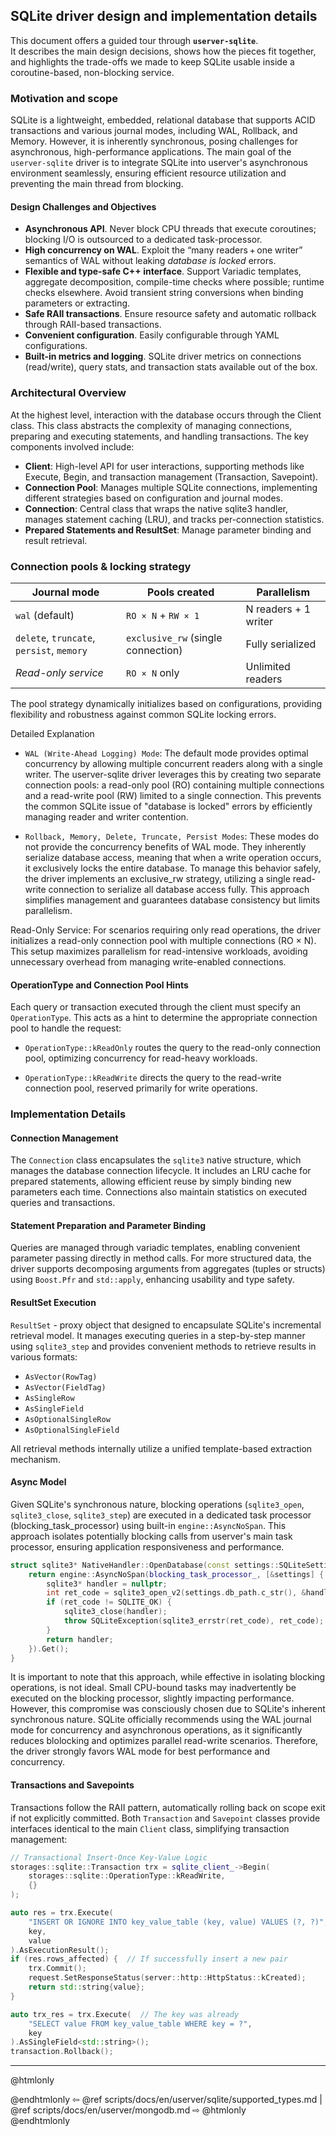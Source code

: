 ## SQLite driver design and implementation details 

This document offers a guided tour through **`userver-sqlite`**.  
It describes the main design decisions, shows how the pieces fit together, and highlights the trade-offs we made to keep SQLite usable inside a coroutine-based, non-blocking service.

### Motivation and scope

SQLite is a lightweight, embedded, relational database that supports ACID transactions and various journal modes, including WAL, Rollback, and Memory. However, it is inherently synchronous, posing challenges for asynchronous, high-performance applications. The main goal of the `userver-sqlite` driver is to integrate SQLite into userver's asynchronous environment seamlessly, ensuring efficient resource utilization and preventing the main thread from blocking.

#### Design Challenges and Objectives

- **Asynchronous API**. Never block CPU threads that execute coroutines; blocking I/O is outsourced to a dedicated task-processor.
- **High concurrency on WAL**. Exploit the “many readers + one writer” semantics of WAL without leaking *database is locked* errors.
- **Flexible and type-safe C++ interface**. Support Variadic templates, aggregate decomposition, compile-time checks where possible; runtime checks elsewhere. Avoid transient string conversions when binding parameters or extracting.
- **Safe RAII transactions**. Ensure resource safety and automatic rollback through RAII-based transactions.
- **Convenient configuration**. Easily configurable through YAML configurations.
- **Built-in metrics and logging**. SQLite driver metrics on connections (read/write), query stats, and transaction stats available out of the box.

### Architectural Overview

At the highest level, interaction with the database occurs through the Client class. This class abstracts the complexity of managing connections, preparing and executing statements, and handling transactions. The key components involved include:

- **Client**: High-level API for user interactions, supporting methods like Execute, Begin, and transaction management (Transaction, Savepoint).
- **Connection Pool**: Manages multiple SQLite connections, implementing different strategies based on configuration and journal modes.
- **Connection**: Central class that wraps the native sqlite3 handler, manages statement caching (LRU), and tracks per-connection statistics.
- **Prepared Statements and ResultSet**: Manage parameter binding and result retrieval.

### Connection pools & locking strategy

| Journal mode                              | Pools created                      | Parallelism          |
| ----------------------------------------- | ---------------------------------- | -------------------- |
| `wal` (default)                           | `RO × N` + `RW × 1`                | N readers + 1 writer |
| `delete`, `truncate`, `persist`, `memory` | `exclusive_rw` (single connection) | Fully serialized     |
| *Read-only service*                       | `RO × N` only                      | Unlimited readers    |

The pool strategy dynamically initializes based on configurations, providing flexibility and robustness against common SQLite locking errors.

Detailed Explanation

- `WAL (Write-Ahead Logging) Mode`: The default mode provides optimal concurrency by allowing multiple concurrent readers along with a single writer. The userver-sqlite driver leverages this by creating two separate connection pools: a read-only pool (RO) containing multiple connections and a read-write pool (RW) limited to a single connection. This prevents the common SQLite issue of "database is locked" errors by efficiently managing reader and writer contention.

- `Rollback, Memory, Delete, Truncate, Persist Modes`: These modes do not provide the concurrency benefits of WAL mode. They inherently serialize database access, meaning that when a write operation occurs, it exclusively locks the entire database. To manage this behavior safely, the driver implements an exclusive_rw strategy, utilizing a single read-write connection to serialize all database access fully. This approach simplifies management and guarantees database consistency but limits parallelism.

Read-Only Service: For scenarios requiring only read operations, the driver initializes a read-only connection pool with multiple connections (RO × N). This setup maximizes parallelism for read-intensive workloads, avoiding unnecessary overhead from managing write-enabled connections.

#### OperationType and Connection Pool Hints

Each query or transaction executed through the client must specify an `OperationType`. This acts as a hint to determine the appropriate connection pool to handle the request:

- `OperationType::kReadOnly` routes the query to the read-only connection pool, optimizing concurrency for read-heavy workloads.

- `OperationType::kReadWrite` directs the query to the read-write connection pool, reserved primarily for write operations.

### Implementation Details

#### Connection Management

The `Connection` class encapsulates the `sqlite3` native structure, which manages the database connection lifecycle. It includes an LRU cache for prepared statements, allowing efficient reuse by simply binding new parameters each time. Connections also maintain statistics on executed queries and transactions.

#### Statement Preparation and Parameter Binding

Queries are managed through variadic templates, enabling convenient parameter passing directly in method calls. For more structured data, the driver supports decomposing arguments from aggregates (tuples or structs) using   `Boost.Pfr` and `std::apply`, enhancing usability and type safety.

#### ResultSet Execution

`ResultSet` - proxy object that designed to encapsulate SQLite's incremental retrieval model. It manages executing queries in a step-by-step manner using `sqlite3_step` and provides convenient methods to retrieve results in various formats:

- `AsVector(RowTag)`
- `AsVector(FieldTag)`
- `AsSingleRow`
- `AsSingleField`
- `AsOptionalSingleRow`
- `AsOptionalSingleField`

All retrieval methods internally utilize a unified template-based extraction mechanism.

#### Async Model

Given SQLite's synchronous nature, blocking operations (`sqlite3_open`, `sqlite3_close`, `sqlite3_step`) are executed in a dedicated task processor (blocking_task_processor) using built-in `engine::AsyncNoSpan`. This approach isolates potentially blocking calls from userver's main task processor, ensuring application responsiveness and performance.

```cpp
struct sqlite3* NativeHandler::OpenDatabase(const settings::SQLiteSettings& settings) {
    return engine::AsyncNoSpan(blocking_task_processor_, [&settings] {
        sqlite3* handler = nullptr;
        int ret_code = sqlite3_open_v2(settings.db_path.c_str(), &handler, settings.flags, nullptr);
        if (ret_code != SQLITE_OK) {
            sqlite3_close(handler);
            throw SQLiteException(sqlite3_errstr(ret_code), ret_code);
        }
        return handler;
    }).Get();
}
```

It is important to note that this approach, while effective in isolating blocking operations, is not ideal. Small CPU-bound tasks may inadvertently be executed on the blocking processor, slightly impacting performance. However, this compromise was consciously chosen due to SQLite's inherent synchronous nature. SQLite officially recommends using the WAL journal mode for concurrency and asynchronous operations, as it significantly reduces blolocking and optimizes parallel read-write scenarios. Therefore, the driver strongly favors WAL mode for best performance and concurrency.

#### Transactions and Savepoints

Transactions follow the RAII pattern, automatically rolling back on scope exit if not explicitly committed. Both `Transaction` and `Savepoint` classes provide interfaces identical to the main `Client` class, simplifying transaction management:

```cpp
// Transactional Insert-Once Key-Value Logic
storages::sqlite::Transaction trx = sqlite_client_->Begin(
    storages::sqlite::OperationType::kReadWrite,
    {}
);

auto res = trx.Execute(
    "INSERT OR IGNORE INTO key_value_table (key, value) VALUES (?, ?)",
    key,
    value
).AsExecutionResult();
if (res.rows_affected) {  // If successfully insert a new pair
    trx.Commit();
    request.SetResponseStatus(server::http::HttpStatus::kCreated);
    return std::string{value};
}

auto trx_res = trx.Execute(  // The key was already
    "SELECT value FROM key_value_table WHERE key = ?",
    key
).AsSingleField<std::string>();
transaction.Rollback();
```

----------

@htmlonly <div class="bottom-nav"> @endhtmlonly
⇦ @ref scripts/docs/en/userver/sqlite/supported_types.md | @ref scripts/docs/en/userver/mongodb.md ⇨
@htmlonly </div> @endhtmlonly

